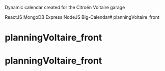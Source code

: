 Dynamic calendar created for the Citroën Voltaire garage 

ReactJS
MongoDB
Express
NodeJS
Big-Calendar# planningVoltaire_front
# planningVoltaire_front
# planningVoltaire_front
